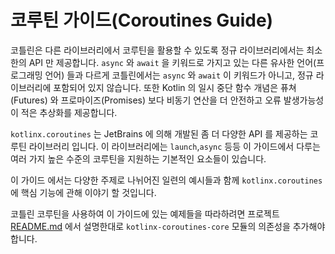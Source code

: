 # 코루틴 가이드(Coroutines Guide)

코틀린은 다른 라이브러리에서 코루틴을 활용할 수 있도록 정규 라이브러리에서는 최소한의 API 만 제공합니다. `async` 와 `await` 을 키워드로 가지고 있는 다른 유사한 언어(프로그래밍 언어) 들과 다르게 코틀린에서는 `async` 와 `await` 이 키워드가 아니고, 정규 라이브러리에 포함되어 있지 않습니다. 또한 Kotlin 의 일시 중단 함수 개념은 퓨쳐(Futures) 와 프로마이즈(Promises) 보다 비동기 연산을 더 안전하고 오류 발생가능성이 적은 추상화를 제공합니다.



`kotlinx.coroutines` 는 JetBrains 에 의해 개발된 좀 더 다양한 API 를 제공하는 코루틴 라이브러리 입니다. 이 라이브러리에는 `launch`,`async` 등등 이 가이드에서 다루는 여러 가지 높은 수준의 코루틴을 지원하는 기본적인 요소들이 있습니다.



이 가이드 에서는 다양한 주제로 나뉘어진 일련의 예시들과 함께 `kotlinx.coroutines` 에 핵심 기능에 관해 이야기 할 것입니다.



코틀린 코루틴을 사용하여 이 가이드에 있는 예제들을 따라하려면 프로젝트 [README.md](https://github.com/tmdgusya/translate-intellij-coroutine-guide/) 에서 설명한대로 `kotlinx-coroutines-core` 모듈의 의존성을 추가해야 합니다.

